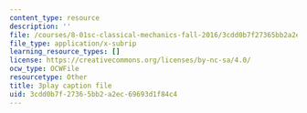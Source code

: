 ```yaml
---
content_type: resource
description: ''
file: /courses/8-01sc-classical-mechanics-fall-2016/3cdd0b7f27365bb2a2ec69693d1f84c4_esHLwySu4XU.vtt
file_type: application/x-subrip
learning_resource_types: []
license: https://creativecommons.org/licenses/by-nc-sa/4.0/
ocw_type: OCWFile
resourcetype: Other
title: 3play caption file
uid: 3cdd0b7f-2736-5bb2-a2ec-69693d1f84c4
---
```

